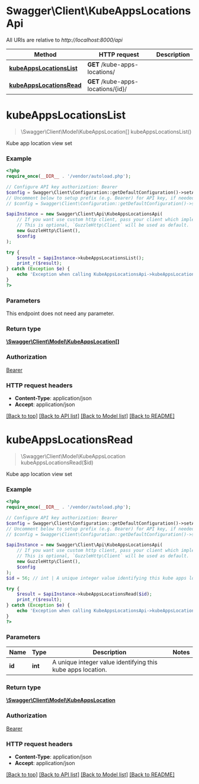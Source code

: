 # Swagger\Client\KubeAppsLocationsApi

All URIs are relative to *http://localhost:8000/api*

Method | HTTP request | Description
------------- | ------------- | -------------
[**kubeAppsLocationsList**](KubeAppsLocationsApi.md#kubeAppsLocationsList) | **GET** /kube-apps-locations/ | 
[**kubeAppsLocationsRead**](KubeAppsLocationsApi.md#kubeAppsLocationsRead) | **GET** /kube-apps-locations/{id}/ | 


# **kubeAppsLocationsList**
> \Swagger\Client\Model\KubeAppsLocation[] kubeAppsLocationsList()



Kube app location view set

### Example
```php
<?php
require_once(__DIR__ . '/vendor/autoload.php');

// Configure API key authorization: Bearer
$config = Swagger\Client\Configuration::getDefaultConfiguration()->setApiKey('Authorization', 'YOUR_API_KEY');
// Uncomment below to setup prefix (e.g. Bearer) for API key, if needed
// $config = Swagger\Client\Configuration::getDefaultConfiguration()->setApiKeyPrefix('Authorization', 'Bearer');

$apiInstance = new Swagger\Client\Api\KubeAppsLocationsApi(
    // If you want use custom http client, pass your client which implements `GuzzleHttp\ClientInterface`.
    // This is optional, `GuzzleHttp\Client` will be used as default.
    new GuzzleHttp\Client(),
    $config
);

try {
    $result = $apiInstance->kubeAppsLocationsList();
    print_r($result);
} catch (Exception $e) {
    echo 'Exception when calling KubeAppsLocationsApi->kubeAppsLocationsList: ', $e->getMessage(), PHP_EOL;
}
?>
```

### Parameters
This endpoint does not need any parameter.

### Return type

[**\Swagger\Client\Model\KubeAppsLocation[]**](../Model/KubeAppsLocation.md)

### Authorization

[Bearer](../../README.md#Bearer)

### HTTP request headers

 - **Content-Type**: application/json
 - **Accept**: application/json

[[Back to top]](#) [[Back to API list]](../../README.md#documentation-for-api-endpoints) [[Back to Model list]](../../README.md#documentation-for-models) [[Back to README]](../../README.md)

# **kubeAppsLocationsRead**
> \Swagger\Client\Model\KubeAppsLocation kubeAppsLocationsRead($id)



Kube app location view set

### Example
```php
<?php
require_once(__DIR__ . '/vendor/autoload.php');

// Configure API key authorization: Bearer
$config = Swagger\Client\Configuration::getDefaultConfiguration()->setApiKey('Authorization', 'YOUR_API_KEY');
// Uncomment below to setup prefix (e.g. Bearer) for API key, if needed
// $config = Swagger\Client\Configuration::getDefaultConfiguration()->setApiKeyPrefix('Authorization', 'Bearer');

$apiInstance = new Swagger\Client\Api\KubeAppsLocationsApi(
    // If you want use custom http client, pass your client which implements `GuzzleHttp\ClientInterface`.
    // This is optional, `GuzzleHttp\Client` will be used as default.
    new GuzzleHttp\Client(),
    $config
);
$id = 56; // int | A unique integer value identifying this kube apps location.

try {
    $result = $apiInstance->kubeAppsLocationsRead($id);
    print_r($result);
} catch (Exception $e) {
    echo 'Exception when calling KubeAppsLocationsApi->kubeAppsLocationsRead: ', $e->getMessage(), PHP_EOL;
}
?>
```

### Parameters

Name | Type | Description  | Notes
------------- | ------------- | ------------- | -------------
 **id** | **int**| A unique integer value identifying this kube apps location. |

### Return type

[**\Swagger\Client\Model\KubeAppsLocation**](../Model/KubeAppsLocation.md)

### Authorization

[Bearer](../../README.md#Bearer)

### HTTP request headers

 - **Content-Type**: application/json
 - **Accept**: application/json

[[Back to top]](#) [[Back to API list]](../../README.md#documentation-for-api-endpoints) [[Back to Model list]](../../README.md#documentation-for-models) [[Back to README]](../../README.md)

